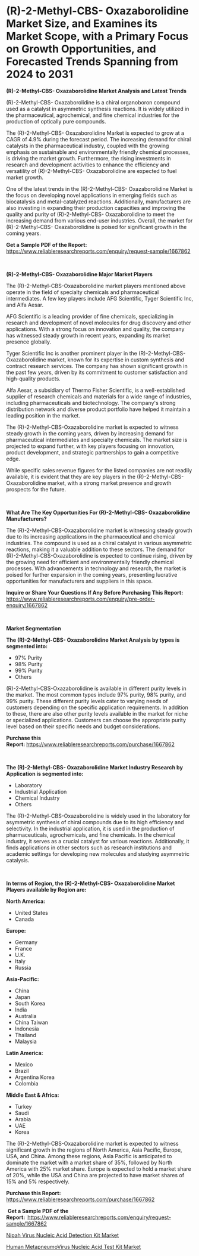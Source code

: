 <p><h1>(R)-2-Methyl-CBS- Oxazaborolidine Market Size, and Examines its Market Scope, with a Primary Focus on Growth Opportunities, and Forecasted Trends Spanning from 2024 to 2031</h1></p><p><strong>(R)-2-Methyl-CBS- Oxazaborolidine Market Analysis and Latest Trends</strong></p>
<p><p>(R)-2-Methyl-CBS- Oxazaborolidine is a chiral organoboron compound used as a catalyst in asymmetric synthesis reactions. It is widely utilized in the pharmaceutical, agrochemical, and fine chemical industries for the production of optically pure compounds.</p><p>The (R)-2-Methyl-CBS- Oxazaborolidine Market is expected to grow at a CAGR of 4.9% during the forecast period. The increasing demand for chiral catalysts in the pharmaceutical industry, coupled with the growing emphasis on sustainable and environmentally friendly chemical processes, is driving the market growth. Furthermore, the rising investments in research and development activities to enhance the efficiency and versatility of (R)-2-Methyl-CBS- Oxazaborolidine are expected to fuel market growth.</p><p>One of the latest trends in the (R)-2-Methyl-CBS- Oxazaborolidine Market is the focus on developing novel applications in emerging fields such as biocatalysis and metal-catalyzed reactions. Additionally, manufacturers are also investing in expanding their production capacities and improving the quality and purity of (R)-2-Methyl-CBS- Oxazaborolidine to meet the increasing demand from various end-user industries. Overall, the market for (R)-2-Methyl-CBS- Oxazaborolidine is poised for significant growth in the coming years.</p></p>
<p><strong>Get a Sample PDF of the Report:&nbsp;</strong> <a href="https://www.reliableresearchreports.com/enquiry/request-sample/1667862">https://www.reliableresearchreports.com/enquiry/request-sample/1667862</a></p>
<p>&nbsp;</p>
<p><strong>(R)-2-Methyl-CBS- Oxazaborolidine Major Market Players</strong></p>
<p><p>The (R)-2-Methyl-CBS-Oxazaborolidine market players mentioned above operate in the field of specialty chemicals and pharmaceutical intermediates. A few key players include AFG Scientific, Tyger Scientific Inc, and Alfa Aesar.</p><p>AFG Scientific is a leading provider of fine chemicals, specializing in research and development of novel molecules for drug discovery and other applications. With a strong focus on innovation and quality, the company has witnessed steady growth in recent years, expanding its market presence globally.</p><p>Tyger Scientific Inc is another prominent player in the (R)-2-Methyl-CBS-Oxazaborolidine market, known for its expertise in custom synthesis and contract research services. The company has shown significant growth in the past few years, driven by its commitment to customer satisfaction and high-quality products.</p><p>Alfa Aesar, a subsidiary of Thermo Fisher Scientific, is a well-established supplier of research chemicals and materials for a wide range of industries, including pharmaceuticals and biotechnology. The company's strong distribution network and diverse product portfolio have helped it maintain a leading position in the market.</p><p>The (R)-2-Methyl-CBS-Oxazaborolidine market is expected to witness steady growth in the coming years, driven by increasing demand for pharmaceutical intermediates and specialty chemicals. The market size is projected to expand further, with key players focusing on innovation, product development, and strategic partnerships to gain a competitive edge.</p><p>While specific sales revenue figures for the listed companies are not readily available, it is evident that they are key players in the (R)-2-Methyl-CBS-Oxazaborolidine market, with a strong market presence and growth prospects for the future.</p></p>
<p>&nbsp;</p>
<p><strong>What Are The Key Opportunities For (R)-2-Methyl-CBS- Oxazaborolidine Manufacturers?</strong></p>
<p><p>The (R)-2-Methyl-CBS-Oxazaborolidine market is witnessing steady growth due to its increasing applications in the pharmaceutical and chemical industries. The compound is used as a chiral catalyst in various asymmetric reactions, making it a valuable addition to these sectors. The demand for (R)-2-Methyl-CBS-Oxazaborolidine is expected to continue rising, driven by the growing need for efficient and environmentally friendly chemical processes. With advancements in technology and research, the market is poised for further expansion in the coming years, presenting lucrative opportunities for manufacturers and suppliers in this space.</p></p>
<p><strong>Inquire or Share Your Questions If Any Before Purchasing This Report:</strong> <a href="https://www.reliableresearchreports.com/enquiry/pre-order-enquiry/1667862">https://www.reliableresearchreports.com/enquiry/pre-order-enquiry/1667862</a></p>
<p>&nbsp;</p>
<p><strong>Market Segmentation</strong></p>
<p><strong>The (R)-2-Methyl-CBS- Oxazaborolidine Market Analysis by types is segmented into:</strong></p>
<p><ul><li>97% Purity</li><li>98% Purity</li><li>99% Purity</li><li>Others</li></ul></p>
<p><p>(R)-2-Methyl-CBS-Oxazaborolidine is available in different purity levels in the market. The most common types include 97% purity, 98% purity, and 99% purity. These different purity levels cater to varying needs of customers depending on the specific application requirements. In addition to these, there are also other purity levels available in the market for niche or specialized applications. Customers can choose the appropriate purity level based on their specific needs and budget considerations.</p></p>
<p><strong>Purchase this Report:&nbsp;</strong><a href="https://www.reliableresearchreports.com/purchase/1667862">https://www.reliableresearchreports.com/purchase/1667862</a></p>
<p>&nbsp;</p>
<p><strong>The (R)-2-Methyl-CBS- Oxazaborolidine Market Industry Research by Application is segmented into:</strong></p>
<p><ul><li>Laboratory</li><li>Industrial Application</li><li>Chemical Industry</li><li>Others</li></ul></p>
<p><p>The (R)-2-Methyl-CBS-Oxazaborolidine is widely used in the laboratory for asymmetric synthesis of chiral compounds due to its high efficiency and selectivity. In the industrial application, it is used in the production of pharmaceuticals, agrochemicals, and fine chemicals. In the chemical industry, it serves as a crucial catalyst for various reactions. Additionally, it finds applications in other sectors such as research institutions and academic settings for developing new molecules and studying asymmetric catalysis.</p></p>
<p>&nbsp;</p>
<p><strong>In terms of Region, the (R)-2-Methyl-CBS- Oxazaborolidine Market Players available by Region are:</strong></p>
<p>
    <p> <strong> North America: </strong>
        <ul>
            <li>United States</li>
            <li>Canada</li>
        </ul>
        </p> 
    <p> <strong> Europe: </strong>
        <ul>
            <li>Germany</li>
            <li>France</li>
            <li>U.K.</li>
            <li>Italy</li>
            <li>Russia</li>
        </ul>
        </p> 
    <p> <strong> Asia-Pacific: </strong>
        <ul>
            <li>China</li>
            <li>Japan</li>
            <li>South Korea</li>
            <li>India</li>
            <li>Australia</li>
            <li>China Taiwan</li>
            <li>Indonesia</li>
            <li>Thailand</li>
            <li>Malaysia</li>
        </ul>
        </p> 
    <p> <strong> Latin America: </strong>
        <ul>
            <li>Mexico</li>
            <li>Brazil</li>
            <li>Argentina Korea</li>
            <li>Colombia</li>
        </ul>
        </p> 
    <p> <strong> Middle East & Africa: </strong>
        <ul>
            <li>Turkey</li>
            <li>Saudi</li>
            <li>Arabia</li>
            <li>UAE</li>
            <li>Korea</li>
        </ul>
    </p>
    </p>
<p><p>The (R)-2-Methyl-CBS-Oxazaborolidine market is expected to witness significant growth in the regions of North America, Asia Pacific, Europe, USA, and China. Among these regions, Asia Pacific is anticipated to dominate the market with a market share of 35%, followed by North America with 25% market share. Europe is expected to hold a market share of 20%, while the USA and China are projected to have market shares of 15% and 5% respectively.</p></p>
<p><strong>Purchase this Report: </strong><a href="https://www.reliableresearchreports.com/purchase/1667862">https://www.reliableresearchreports.com/purchase/1667862</a></p>
<p>&nbsp;<strong>Get a Sample PDF of the Report:&nbsp;&nbsp;</strong><a href="https://www.reliableresearchreports.com/enquiry/request-sample/1667862">https://www.reliableresearchreports.com/enquiry/request-sample/1667862</a></p>
<p><strong></strong></p>
<p><p><a href="https://issuu.com/reportprime-2/docs/nipah-virus-nucleic-acid-detection-kit-market-size">Nipah Virus Nucleic Acid Detection Kit Market</a></p><p><a href="https://issuu.com/reportprime-2/docs/human-metapneumovirus-nucleic-acid-test-kit-market">Human MetapneumoVirus Nucleic Acid Test Kit Market</a></p></p>